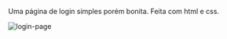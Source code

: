 Uma página de login simples porém bonita. Feita com html e css.

![login-page](https://user-images.githubusercontent.com/88461914/197374065-1b39b004-249a-4efe-bf0d-75b41341c6b8.png)
